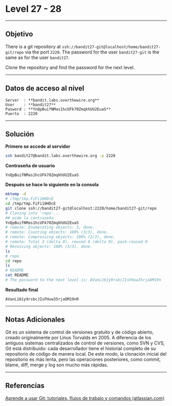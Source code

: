 # Level 27 - 28
---
## Objetivo 
There is a git repository at `ssh://bandit27-git@localhost/home/bandit27-git/repo` via the port `2220`. The password for the user `bandit27-git` is the same as for the user `bandit27`.

Clone the repository and find the password for the next level.



---
## Datos de acceso al nivel 

```
Server  : **bandit.labs.overthewire.org**
User    : **bandit27**
Pasword : **YnQpBuifNMas1hcUFk70ZmqkhUU2EuaS**
Puerto  : 2220 
```

---
## Solución 

**Primero se accede al servidor**
```bash
ssh bandit27@bandit.labs.overthewire.org -p 2220
```
**Contraseña de usuario**
```
YnQpBuifNMas1hcUFk70ZmqkhUU2EuaS
```

**Después se hace lo siguiente en la consola**

```bash
mktemp -d
# /tmp/tmp.FiFi10HDcE
cd /tmp/tmp.FiFi10HDcE
git clone ssh://bandit27-git@localhost:2220/home/bandit27-git/repo
# Cloning into 'repo'...
## pide la contraseña 
YnQpBuifNMas1hcUFk70ZmqkhUU2EuaS
# remote: Enumerating objects: 3, done.
# remote: Counting objects: 100% (3/3), done.
# remote: Compressing objects: 100% (2/2), done.
# remote: Total 3 (delta 0), reused 0 (delta 0), pack-reused 0
# Receiving objects: 100% (3/3), done.
ls
# repo
cd repo
ls
# README
cat README
# The password to the next level is: AVanL161y9rsbcJIsFHuw35rjaOM19n
```

**Resultado final**

```
AVanL161y9rsbcJIsFHuw35rjaOM19nR
```

---
## Notas Adicionales 

Git es un sistema de control de versiones gratuito y de código abierto, creado originalmente por Linus Torvalds en 2005. A diferencia de los antiguos sistemas centralizados de control de versiones, como SVN y CVS, Git está distribuido: cada desarrollador tiene el historial completo de su repositorio de código de manera local. De este modo, la clonación inicial del repositorio es más lenta, pero las operaciones posteriores, como commit, blame, diff, merge y log son mucho más rápidas.

---
## Referencias 
[Aprende a usar Git: tutoriales, flujos de trabajo y comandos (atlassian.com)](https://www.atlassian.com/es/git#:~:text=Principios%20b%C3%A1sicos%20de%20Git.%20Git%20es%20un%20sistema,de%20su%20repositorio%20de%20c%C3%B3digo%20de%20manera%20)
